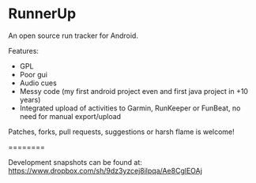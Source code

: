 RunnerUp
========

An open source run tracker for Android.

Features:
- GPL
- Poor gui
- Audio cues
- Messy code (my first android project even and first java project in +10 years)
- Integrated upload of activities to Garmin, RunKeeper or FunBeat,
  no need for manual export/upload

Patches, forks, pull requests, suggestions or harsh flame is welcome!

========

Development snapshots can be found at: https://www.dropbox.com/sh/9dz3yzcej8ilpqa/Ae8CglEOAj 
